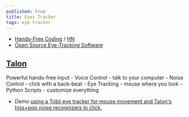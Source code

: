 ```yaml
---
published: true
title: Eyes Tracker
tags: eye tracker
---
```


- [Hands-Free Coding](https://joshwcomeau.com/accessibility/hands-free-coding/) / [HN](https://news.ycombinator.com/item?id=24846887)
- [Open Source Eye-Tracking Software](https://www.linux.com/training-tutorials/weekend-project-take-tour-open-source-eye-tracking-software/)

## [Talon](https://talonvoice.com/)

Powerful hands-free input
	- Voice Control - talk to your computer
	- Noise Control - click with a back-beat
	- Eye Tracking - mouse where you look
	- Python Scripts - customize everything

- Demo [using a Tobii eye tracker for mouse movement and Talon's hiss+pop noise recognizers to click.](https://www.youtube.com/watch?v=i6_fdMtmv6c)
